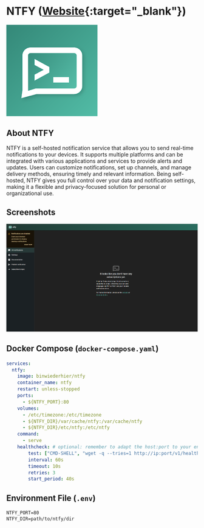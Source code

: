 # NTFY ([Website]{:target="_blank"})

[Website]: https://ntfy.sh/

![NTFY](../assets/images/ntfy/logo-ntfy.png)

## About NTFY

NTFY is a self-hosted notification service that allows you to send real-time notifications to your devices. It supports multiple platforms and can be integrated with various applications and services to provide alerts and updates. Users can customize notifications, set up channels, and manage delivery methods, ensuring timely and relevant information. Being self-hosted, NTFY gives you full control over your data and notification settings, making it a flexible and privacy-focused solution for personal or organizational use.

## Screenshots

![NTFY](../assets/images/ntfy/screenshot.png)

## Docker Compose (`docker-compose.yaml`)
``` yaml
services:
  ntfy:
    image: binwiederhier/ntfy
    container_name: ntfy
    restart: unless-stopped
    ports:
      - ${NTFY_PORT}:80
    volumes:
      - /etc/timezone:/etc/timezone
      - ${NTFY_DIR}/var/cache/ntfy:/var/cache/ntfy
      - ${NTFY_DIR}/etc/ntfy:/etc/ntfy
    command:
      - serve
    healthcheck: # optional: remember to adapt the host:port to your environment
        test: ["CMD-SHELL", "wget -q --tries=1 http://ip:port/v1/health -O - | grep -Eo '\"healthy\"\\s*:\\s*true' || exit 1"]
        interval: 60s
        timeout: 10s
        retries: 3
        start_period: 40s
```

## Environment File (`.env`)
```
NTFY_PORT=80
NTFY_DIR=path/to/ntfy/dir
```